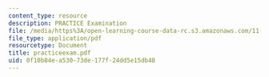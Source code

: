 ```yaml
---
content_type: resource
description: PRACTICE Examination
file: /media/https%3A/open-learning-course-data-rc.s3.amazonaws.com/11-521-spatial-database-management-and-advanced-geographic-information-systems-spring-2003/0f10b84ea53073de177f24dd5e15db48_practiceexam.pdf
file_type: application/pdf
resourcetype: Document
title: practiceexam.pdf
uid: 0f10b84e-a530-73de-177f-24dd5e15db48
---
```

